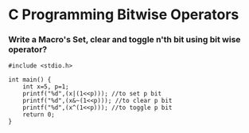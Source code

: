 # C Programming Bitwise Operators

### Write a Macro's Set, clear and toggle n'th bit using bit wise operator?

    #include <stdio.h>

    int main() {
        int x=5, p=1;
        printf("%d",(x|(1<<p))); //to set p bit
        printf("%d",(x&~(1<<p))); //to clear p bit
        printf("%d",(x^(1<<p))); //to toggle p bit
        return 0;
    }

